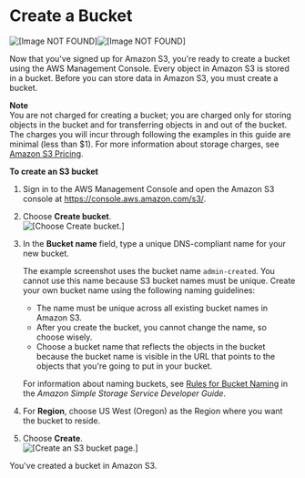 # Create a Bucket<a name="CreatingABucket"></a>



![\[Image NOT FOUND\]](http://docs.aws.amazon.com/AmazonS3/latest/gsg/)![\[Image NOT FOUND\]](http://docs.aws.amazon.com/AmazonS3/latest/gsg/)

Now that you've signed up for Amazon S3, you're ready to create a bucket using the AWS Management Console\. Every object in Amazon S3 is stored in a bucket\. Before you can store data in Amazon S3, you must create a bucket\. 

**Note**  
You are not charged for creating a bucket; you are charged only for storing objects in the bucket and for transferring objects in and out of the bucket\. The charges you will incur through following the examples in this guide are minimal \(less than $1\)\. For more information about storage charges, see [Amazon S3 Pricing](https://aws.amazon.com/s3/pricing/)\.

**To create an S3 bucket**

1. Sign in to the AWS Management Console and open the Amazon S3 console at [https://console\.aws\.amazon\.com/s3/](https://console.aws.amazon.com/s3/)\.

1. Choose **Create bucket**\.  
![\[Choose Create bucket.\]](http://docs.aws.amazon.com/AmazonS3/latest/gsg/images/create-bucket.png)

1. In the **Bucket name** field, type a unique DNS\-compliant name for your new bucket\. 

   The example screenshot uses the bucket name `admin-created`\. You cannot use this name because S3 bucket names must be unique\. Create your own bucket name using the following naming guidelines: 
   + The name must be unique across all existing bucket names in Amazon S3\. 
   + After you create the bucket, you cannot change the name, so choose wisely\. 
   + Choose a bucket name that reflects the objects in the bucket because the bucket name is visible in the URL that points to the objects that you're going to put in your bucket\.

   For information about naming buckets, see [ Rules for Bucket Naming](https://docs.aws.amazon.com/AmazonS3/latest/dev//BucketRestrictions.html#bucketnamingrules) in the *Amazon Simple Storage Service Developer Guide*\. 

1. For **Region**, choose US West \(Oregon\) as the Region where you want the bucket to reside\.  

1. Choose **Create**\.  
![\[Create an S3 bucket page.\]](http://docs.aws.amazon.com/AmazonS3/latest/gsg/images/gsg-create-bucket-name-region.png)

You've created a bucket in Amazon S3\. 


